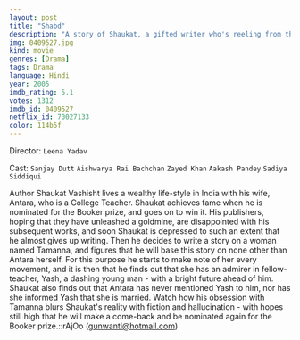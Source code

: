 ```yaml
---
layout: post
title: "Shabd"
description: "A story of Shaukat, a gifted writer who's reeling from the failure of his last novel. Antara, his reserved and sensitive wife supports him indisputably. To regain his command on writing, Shaukat decides to incorporate his story into his real life and subsequently slot the twists and turns of the real life incidents into his story..."
img: 0409527.jpg
kind: movie
genres: [Drama]
tags: Drama 
language: Hindi
year: 2005
imdb_rating: 5.1
votes: 1312
imdb_id: 0409527
netflix_id: 70027133
color: 114b5f
---
```

Director: `Leena Yadav`  

Cast: `Sanjay Dutt` `Aishwarya Rai Bachchan` `Zayed Khan` `Aakash Pandey` `Sadiya Siddiqui` 

Author Shaukat Vashisht lives a wealthy life-style in India with his wife, Antara, who is a College Teacher. Shaukat achieves fame when he is nominated for the Booker prize, and goes on to win it. His publishers, hoping that they have unleashed a goldmine, are disappointed with his subsequent works, and soon Shaukat is depressed to such an extent that he almost gives up writing. Then he decides to write a story on a woman named Tamanna, and figures that he will base this story on none other than Antara herself. For this purpose he starts to make note of her every movement, and it is then that he finds out that she has an admirer in fellow-teacher, Yash, a dashing young man - with a bright future ahead of him. Shaukat also finds out that Antara has never mentioned Yash to him, nor has she informed Yash that she is married. Watch how his obsession with Tamanna blurs Shaukat's reality with fiction and hallucination - with hopes still high that he will make a come-back and be nominated again for the Booker prize.::rAjOo (gunwanti@hotmail.com)
